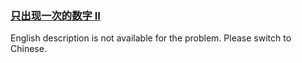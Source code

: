 ### [只出现一次的数字 II](https://leetcode.com/problems/WGki4K)

<p>English description is not available for the problem. Please switch to Chinese.</p>
